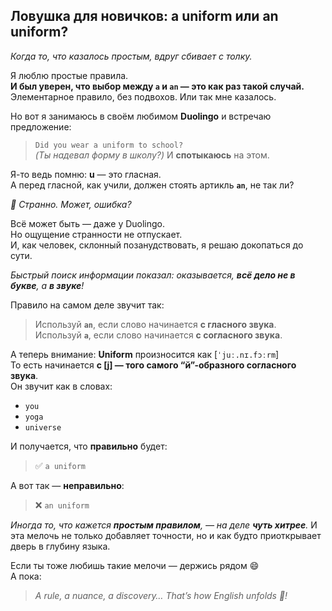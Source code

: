 ## Ловушка для новичков: a uniform или an uniform?

_Когда то, что казалось простым, вдруг сбивает с толку._

Я люблю простые правила.  
**И был уверен, что выбор между `a` и `an` — это как раз такой случай.**  
Элементарное правило, без подвохов. Или так мне казалось.

Но вот я занимаюсь в своём любимом **Duolingo** и встречаю предложение:
> `Did you wear a uniform to school?`  
> _(Ты надевал форму в школу?)_
И **спотыкаюсь** на этом.

Я-то ведь помню: **u** — это гласная.  
А перед гласной, как учили, должен стоять артикль **`an`**, не так ли?

_🤔 Странно. Может, ошибка?_

Всё может быть — даже у Duolingo.  
Но ощущение странности не отпускает.  
И, как человек, склонный позанудствовать, я решаю докопаться до сути.

_Быстрый поиск информации показал: оказывается, **всё дело не в букве**, а **в звуке**!_

Правило на самом деле звучит так:

> Используй **`an`**, если слово начинается **с гласного звука**.  
> Используй **`a`**, если слово начинается **с согласного звука**.

А теперь внимание:
**Uniform** произносится как [`ˈjuː.nɪ.fɔːrm`]  
То есть начинается **с [j] — того самого “й”-образного согласного звука**.  
Он звучит как в словах:
- `you`
- `yoga`
- `universe`

И получается, что **правильно** будет:
> ✅ `a uniform`  

А вот так — **неправильно**:
> ❌ `an uniform`

_Иногда то, что кажется **простым правилом**, — на деле **чуть хитрее**._ 
И эта мелочь не только добавляет точности, но и как будто приоткрывает дверь в глубину языка.

Если ты тоже любишь такие мелочи — держись рядом 😄  
А пока:
> _A rule, a nuance, a discovery… That’s how English unfolds 🌱!_

